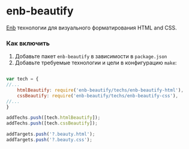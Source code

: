 enb-beautify
============

[Enb](http://github.com/enb-make/enb) технологии для визуального форматирования HTML and CSS.

### Как включить

1. Добавьте пакет `enb-beautify` в зависимости в `package.json`
2. Добавьте требуемые технологии и цели в конфигурацию `make`:

```js

var tech = {
//...
    htmlBeautify: require('enb-beautify/techs/enb-beautify-html'),
    cssBeautify: require('enb-beautify/techs/enb-beautify-css'),
//...
}

addTechs.push([tech.htmlBeautify]);
addTechs.push([tech.cssBeautify]);

addTargets.push('?.beauty.html');
addTargets.push('?.beauty.css');

```